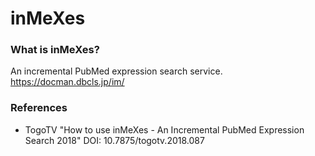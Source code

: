 # inMeXes
### What is inMeXes?
An incremental PubMed expression search service.  
https://docman.dbcls.jp/im/

### References
* TogoTV "How to use inMeXes - An Incremental PubMed Expression Search 2018" DOI: 10.7875/togotv.2018.087
